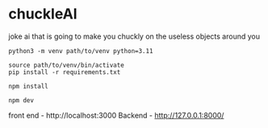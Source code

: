 # chuckleAI
joke ai that is going to make you chuckly on the useless objects around you

```
python3 -m venv path/to/venv python=3.11
```

```
source path/to/venv/bin/activate
pip install -r requirements.txt
```

```
npm install
```

```
npm dev
```

front end - http://localhost:3000
Backend - http://127.0.0.1:8000/
